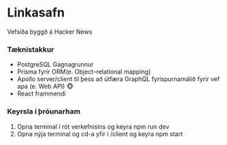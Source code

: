 # Linkasafn
Vefsíða byggð á Hacker News

### Tæknistakkur
* PostgreSQL Gagnagrunnur
* Prisma fyrir ORM(e. Object–relational mapping)
* Apollo server/client til þess að útfæra GraphQL fyrispurnamálið fyrir vef apa (e. Web API) 🐵
* React frammendi

### Keyrsla í þróunarham
1. Opna terminal í rót verkefnisins og keyra npm run dev
2. Opna nýja terminal og cd-a yfir í /client og keyra npm start 
